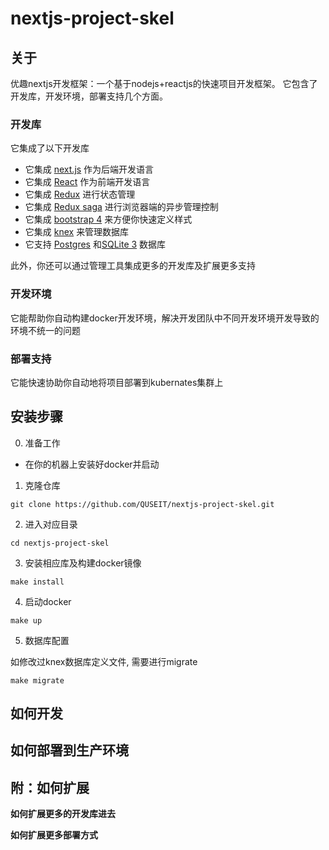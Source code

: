# nextjs-project-skel

## 关于

优趣nextjs开发框架：一个基于nodejs+reactjs的快速项目开发框架。
它包含了开发库，开发环境，部署支持几个方面。


### 开发库

它集成了以下开发库

- 它集成 [next.js](https://nextjs.org/) 作为后端开发语言
- 它集成 [React](https://reactjs.org) 作为前端开发语言
- 它集成 [Redux](https://redux.js.org/) 进行状态管理
- 它集成 [Redux saga](https://redux-saga.js.org/) 进行浏览器端的异步管理控制
- 它集成 [bootstrap 4](https://getbootstrap.com/) 来方便你快速定义样式
- 它集成 [knex](https://knexjs.org/) 来管理数据库
- 它支持 [Postgres](https://www.postgresql.org/) 和[SQLite 3](https://sqlite.org/index.html) 数据库

此外，你还可以通过管理工具集成更多的开发库及扩展更多支持

### 开发环境

它能帮助你自动构建docker开发环境，解决开发团队中不同开发环境开发导致的环境不统一的问题


### 部署支持

它能快速协助你自动地将项目部署到kubernates集群上


## 安装步骤

0. 准备工作

- 在你的机器上安装好docker并启动

1. 克隆仓库

```
git clone https://github.com/QUSEIT/nextjs-project-skel.git
```

2. 进入对应目录

```
cd nextjs-project-skel
```

3. 安装相应库及构建docker镜像

```
make install
```

4. 启动docker

```
make up
```

5. 数据库配置

如修改过knex数据库定义文件, 需要进行migrate
```
make migrate
```

## 如何开发


## 如何部署到生产环境


## 附：如何扩展

**如何扩展更多的开发库进去**

**如何扩展更多部署方式**
